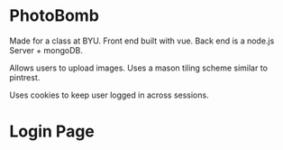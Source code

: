 # PhotoBomb
Made for a class at BYU.
Front end built with vue. Back end is a node.js Server + mongoDB.

Allows users to upload images. Uses a mason tiling scheme similar to pintrest.

Uses cookies to keep user logged in across sessions.

# Login Page
